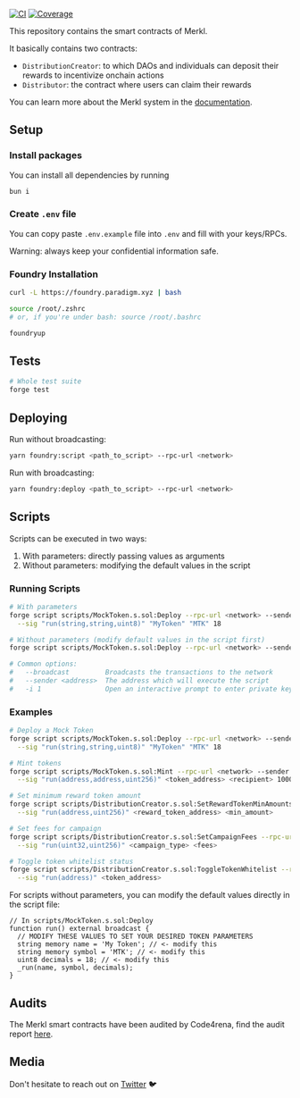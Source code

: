 [![CI](https://github.com/AngleProtocol/merkl-contracts/actions/workflows/ci.yml/badge.svg)](https://github.com/AngleProtocol/merkl-contracts/actions)
[![Coverage](https://codecov.io/gh/AngleProtocol/merkl-contracts/branch/main/graph/badge.svg)](https://codecov.io/gh/AngleProtocol/merkl-contracts)

This repository contains the smart contracts of Merkl.

It basically contains two contracts:

- `DistributionCreator`: to which DAOs and individuals can deposit their rewards to incentivize onchain actions
- `Distributor`: the contract where users can claim their rewards

You can learn more about the Merkl system in the [documentation](https://docs.merkl.xyz).

## Setup

### Install packages

You can install all dependencies by running

```bash
bun i
```

### Create `.env` file

You can copy paste `.env.example` file into `.env` and fill with your keys/RPCs.

Warning: always keep your confidential information safe.

### Foundry Installation

```bash
curl -L https://foundry.paradigm.xyz | bash

source /root/.zshrc
# or, if you're under bash: source /root/.bashrc

foundryup
```

## Tests

```bash
# Whole test suite
forge test
```

## Deploying

Run without broadcasting:

```bash
yarn foundry:script <path_to_script> --rpc-url <network>
```

Run with broadcasting:

```bash
yarn foundry:deploy <path_to_script> --rpc-url <network>
```

## Scripts

Scripts can be executed in two ways:

1. With parameters: directly passing values as arguments
2. Without parameters: modifying the default values in the script

### Running Scripts

```bash
# With parameters
forge script scripts/MockToken.s.sol:Deploy --rpc-url <network> --sender <address> --broadcast -i 1 \
  --sig "run(string,string,uint8)" "MyToken" "MTK" 18

# Without parameters (modify default values in the script first)
forge script scripts/MockToken.s.sol:Deploy --rpc-url <network> --sender <address> --broadcast -i 1

# Common options:
#   --broadcast         Broadcasts the transactions to the network
#   --sender <address>  The address which will execute the script
#   -i 1                Open an interactive prompt to enter private key of the sender when broadcasting
```

### Examples

```bash
# Deploy a Mock Token
forge script scripts/MockToken.s.sol:Deploy --rpc-url <network> --sender <address> --broadcast \
  --sig "run(string,string,uint8)" "MyToken" "MTK" 18

# Mint tokens
forge script scripts/MockToken.s.sol:Mint --rpc-url <network> --sender <address> --broadcast \
  --sig "run(address,address,uint256)" <token_address> <recipient> 1000000000000000000

# Set minimum reward token amount
forge script scripts/DistributionCreator.s.sol:SetRewardTokenMinAmounts --rpc-url <network> --sender <address> --broadcast \
  --sig "run(address,uint256)" <reward_token_address> <min_amount>

# Set fees for campaign
forge script scripts/DistributionCreator.s.sol:SetCampaignFees --rpc-url <network> --sender <address> --broadcast \
  --sig "run(uint32,uint256)" <campaign_type> <fees>

# Toggle token whitelist status
forge script scripts/DistributionCreator.s.sol:ToggleTokenWhitelist --rpc-url <network> --sender <address> --broadcast \
  --sig "run(address)" <token_address>
```

For scripts without parameters, you can modify the default values directly in the script file:

```solidity
// In scripts/MockToken.s.sol:Deploy
function run() external broadcast {
  // MODIFY THESE VALUES TO SET YOUR DESIRED TOKEN PARAMETERS
  string memory name = 'My Token'; // <- modify this
  string memory symbol = 'MTK'; // <- modify this
  uint8 decimals = 18; // <- modify this
  _run(name, symbol, decimals);
}
```

## Audits

The Merkl smart contracts have been audited by Code4rena, find the audit report [here](https://code4rena.com/reports/2023-06-angle).

## Media

Don't hesitate to reach out on [Twitter](https://x.com/merkl_xyz) 🐦
